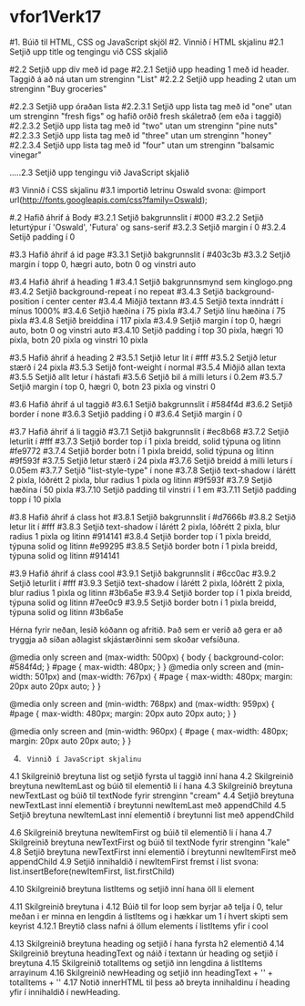 # vfor1Verk17

#1.      Búið til HTML, CSS og JavaScript skjöl
#2.      Vinnið í HTML skjalinu
#2.1     Setjið upp title og tengingu við CSS skjalið

#2.2     Setjið upp div með id page
#2.2.1   Setjið upp heading 1 með id header. Taggið á að ná utan um strenginn "List"
#2.2.2   Setjið upp heading 2 utan um strenginn "Buy groceries"

#2.2.3   Setjið upp óraðan lista
#2.2.3.1 Setjið upp lista tag með id "one" utan um strenginn "fresh figs" og hafið orðið fresh skáletrað (em eða i taggið)
#2.2.3.2 Setjið upp lista tag með id "two" utan um strenginn "pine nuts"
#2.2.3.3 Setjið upp lista tag með id "three" utan um strenginn "honey"
#2.2.3.4 Setjið upp lista tag með id "four" utan um strenginn "balsamic vinegar"

.....2.3     Setjið upp tengingu við JavaScript skjalið

#3       Vinnið í CSS skjalinu
#3.1     importið letrinu Oswald svona: @import url(http://fonts.googleapis.com/css?family=Oswald);

#.2     Hafið áhrif á Body
#3.2.1   Setjið bakgrunnslit í #000
#3.2.2   Setjið leturtýpur í 'Oswald', 'Futura' og sans-serif
#3.2.3   Setjið margin í 0
#3.2.4   Setijð padding í 0

#3.3     Hafið áhrif á id page
#3.3.1   Setjið bakgrunnslit í #403c3b
#3.3.2   Setjið margin í topp 0, hægri auto, botn 0 og vinstri auto

#3.4     Hafið áhrif á heading 1
#3.4.1   Setjið bakgrunnsmynd sem kinglogo.png
#3.4.2   Setjið background-repeat í no repeat
#3.4.3   Setjið background-position í center center
#3.4.4   Miðjið textann
#3.4.5   Setjið texta inndrátt í mínus 1000%
#3.4.6   Setjið hæðina í 75 pixla
#3.4.7   Setjið línu hæðina í 75 pixla
#3.4.8   Setjið breiddina í 117 pixla
#3.4.9   Setjið margin í top 0, hægri auto, botn 0 og vinstri auto
#3.4.10  Setjið padding í top 30 pixla, hægri 10 pixla, botn 20 pixla og vinstri 10 pixla

#3.5     Hafið áhrif á heading 2
#3.5.1   Setjið letur lit í #fff
#3.5.2   Setjið letur stærð í 24 pixla
#3.5.3   Setijð font-weight í normal
#3.5.4   Miðjið allan texta
#3.5.5   Setjið allt letur í hástafi
#3.5.6   Setjið bil á milli leturs í 0.2em
#3.5.7   Setjið margin í top 0, hægri 0, botn 23 pixla og vinstri 0

#3.6     Hafið áhrif á ul taggið
#3.6.1   Setjið bakgrunnslit í #584f4d
#3.6.2   Setjið border í none
#3.6.3   Setjið padding í 0
#3.6.4   Setjið margin í 0

#3.7     Hafið áhrif á li taggið
#3.7.1   Setjið bakgrunnslit í #ec8b68
#3.7.2   Setjið leturlit í #fff
#3.7.3   Setjið border top í 1 pixla breidd, solid týpuna og litinn #fe9772
#3.7.4   Setjið border botn í 1 pixla breidd, solid týpuna og litinn #9f593f
#3.7.5   Setjið letur stærð í 24 pixla
#3.7.6   Setjið breidd á milli leturs í 0.05em
#3.7.7   Setjið "list-style-type" í none
#3.7.8   Setjið text-shadow í lárétt 2 pixla, lóðrétt 2 pixla, blur radius 1 pixla og litinn #9f593f
#3.7.9   Setjið hæðina í 50 pixla
#3.7.10  Setjið padding til vinstri í 1 em
#3.7.11  Setjið padding topp í 10 pixla

#3.8     Hafið áhrif á class hot
#3.8.1   Setjið bakgrunnslit í #d7666b
#3.8.2   Setjið letur lit í #fff
#3.8.3   Setjið text-shadow í lárétt 2 pixla, lóðrétt 2 pixla, blur radius 1 pixla og litinn #914141
#3.8.4   Setjið border top í 1 pixla breidd, týpuna solid og litinn #e99295
#3.8.5   Setjið border botn í 1 pixla breidd, týpuna solid og litinn #914141

#3.9     Hafið áhrif á class cool
#3.9.1   Setjið bakgrunnslit í #6cc0ac
#3.9.2   Setjið leturlit í #fff
#3.9.3   Setjið text-shadow í lárétt 2 pixla, lóðrétt 2 pixla, blur radius 1 pixla og litinn #3b6a5e
#3.9.4   Setjið border top í 1 pixla breidd, týpuna solid og litinn #7ee0c9
#3.9.5   Setjið border botn í 1 pixla breidd, týpuna solid og litinn #3b6a5e


Hérna fyrir neðan, lesið kóðann og afritið. Það sem er verið að gera er að tryggja að síðan aðlagist skjástærðinni sem
skoðar vefsíðuna.

@media only screen and (max-width: 500px) {
    body {
        background-color: #584f4d;
    }
    #page {
        max-width: 480px;
    }
}
@media only screen and (min-width: 501px) and (max-width: 767px) {
    #page {
        max-width: 480px;
        margin: 20px auto 20px auto;
    }
}

@media only screen and (min-width: 768px) and (max-width: 959px) {
    #page {
        max-width: 480px;
        margin: 20px auto 20px auto;
    }
}

@media only screen and (min-width: 960px) {
    #page {
        max-width: 480px;
        margin: 20px auto 20px auto;
    }
}

4.      Vinnið í JavaScript skjalinu
4.1     Skilgreinið breytuna list og setjið fyrsta ul taggið inní hana
4.2     Skilgreinið breytuna newItemLast og búið til elementið li í hana
4.3     Skilgreinið breytuna newTextLast og búið til textNode fyrir strenginn "cream"
4.4     Setjið breytuna newTextLast inní elementið í breytunni newItemLast með appendChild
4.5     Setjið breytuna newItemLast inní elementið í breytunni list með appendChild

4.6     Skilgreinið breytuna newItemFirst og búið til elementið li í hana
4.7     Skilgreinið breytuna newTextFirst og búið til textNode fyrir strenginn "kale"
4.8     Setjið breytuna newTextFirst inní elementið í breytunni newItemFirst með appendChild
4.9     Setjið innihaldið í newItemFirst fremst í list svona: list.insertBefore(newItemFirst, list.firstChild)

4.10    Skilgreinið breytuna listItems og setjið inní hana öll li element

4.11    Skilgreinið breytuna i
4.12    Búið til for loop sem byrjar að telja í 0, telur meðan i er minna en lengdin á listItems og i hækkar um 1 í hvert skipti sem keyrist
4.12.1  Breytið class nafni á öllum elements í listItems yfir í cool

4.13    Skilgreinið breytuna heading og setjið í hana fyrsta h2 elementið
4.14    Skilgreinið breytuna headingText og náið í textann úr heading og setjið í breytuna
4.15    Skilgreinið totalItems og setjið inn lengdina á listItems arrayinum
4.16    Skilgreinið newHeading og setjið inn headingText + '<span>' + totalItems + '</span>'
4.17    Notið innerHTML til þess að breyta innihaldinu í heading yfir í innihaldið í newHeading.
